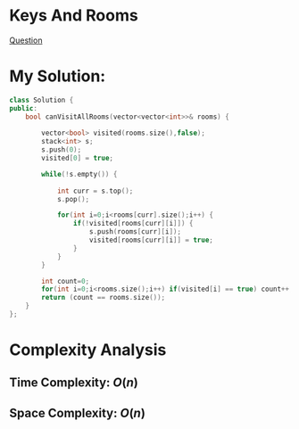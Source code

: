# Keys And Rooms
[Question](https://leetcode.com/problems/keys-and-rooms/description/)

# My Solution:
```cpp
class Solution {
public:
    bool canVisitAllRooms(vector<vector<int>>& rooms) {
        
        vector<bool> visited(rooms.size(),false);
        stack<int> s;
        s.push(0);
        visited[0] = true;

        while(!s.empty()) {
            
            int curr = s.top();
            s.pop();

            for(int i=0;i<rooms[curr].size();i++) {
                if(!visited[rooms[curr][i]]) {
                    s.push(rooms[curr][i]);
                    visited[rooms[curr][i]] = true;
                }
            }
        }

        int count=0;
        for(int i=0;i<rooms.size();i++) if(visited[i] == true) count++;
        return (count == rooms.size());
    }
};
```

# Complexity Analysis
## Time Complexity: $O(n)$
## Space Complexity: $O(n)$
